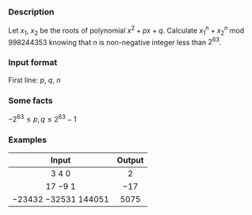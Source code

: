 ### Description
Let $`x_1`$, $`x_2`$ be the roots of polynomial $`x^2 + px + q`$. Calculate $`x_1^n + x_2^n`$ mod $`998244353`$ knowing that $`n`$ is non-negative integer less than $`2^{63}`$.
### Input format
First line: $`p`$, $`q`$, $`n`$ 
### Some facts
$`-2^{63}\le p,q \le 2^{63}-1`$
### Examples
|              Input               |  Output  |
|:--------------------------------:|:--------:|
|        $`3`$ $`4`$ $`0`$         |  $`2`$   |
|       $`17`$ $`-9`$ $`1`$        | $`-17`$  |
| $`-23432`$ $`-32531`$ $`144051`$ | $`5075`$ |